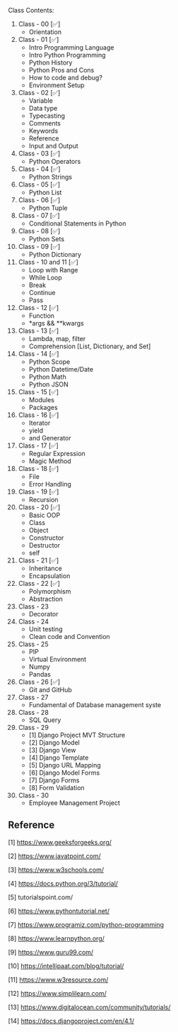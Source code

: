 Class Contents:

1. Class - 00 [✅]
   - Orientation
2. Class - 01 [✅]
   - Intro Programming Language
   - Intro Python Programming
   - Python History
   - Python Pros and Cons
   - How to code and debug?
   - Environment Setup
3. Class - 02 [✅]
   - Variable
   - Data type
   - Typecasting
   - Comments
   - Keywords
   - Reference
   - Input and Output
4. Class - 03 [✅]
   - Python Operators
5. Class - 04 [✅]
   - Python Strings
6. Class - 05 [✅]
   - Python List
7. Class - 06 [✅]
   - Python Tuple
8. Class - 07 [✅]
   - Conditional Statements in Python
9. Class - 08 [✅]
   - Python Sets
10. Class - 09 [✅]
    - Python Dictionary
11. Class - 10 and 11 [✅]
    - Loop with Range
    - While Loop
    - Break
    - Continue
    - Pass
12. Class - 12 [✅]
    - Function
    - \*args && \*\*kwargs
13. Class - 13 [✅]
    - Lambda, map, filter
    - Comprehension [List, Dictionary, and Set]
14. Class - 14 [✅]
    - Python Scope
    - Python Datetime/Date
    - Python Math
    - Python JSON
15. Class - 15 [✅] 
    - Modules
    - Packages
16. Class - 16 [✅]
    - Iterator 
    - yield 
    - and Generator
17. Class - 17 [✅]
    - Regular Expression
    - Magic Method
18. Class - 18 [✅]
    - File
    - Error Handling
19. Class - 19 [✅]
    - Recursion
20. Class - 20 [✅]
    - Basic OOP
    - Class
    - Object
    - Constructor
    - Destructor
    - self
21. Class - 21 [✅] 
    - Inheritance
    - Encapsulation
22. Class - 22 [✅] 
    - Polymorphism
    - Abstraction
23. Class - 23
    - Decorator
24. Class - 24
    - Unit testing
    - Clean code and Convention
25. Class - 25
    - PIP
    - Virtual Environment
    - Numpy
    - Pandas
26. Class - 26 [✅]
    - Git and GitHub
27. Class - 27
    - Fundamental of Database management syste
28. Class - 28
    - SQL Query
29. Class - 29
    - [1] Django Project MVT Structure
    - [2] Django Model
    - [3] Django View
    - [4] Django Template
    - [5] Django URL Mapping
    - [6] Django Model Forms
    - [7] Django Forms
    - [8] Form Validation
30. Class - 30
    - Employee Management Project

## Reference

[1] https://www.geeksforgeeks.org/

[2] https://www.javatpoint.com/

[3] https://www.w3schools.com/

[4] https://docs.python.org/3/tutorial/

[5] tutorialspoint.com/

[6] https://www.pythontutorial.net/

[7] https://www.programiz.com/python-programming

[8] https://www.learnpython.org/

[9] https://www.guru99.com/

[10] https://intellipaat.com/blog/tutorial/

[11] https://www.w3resource.com/

[12] https://www.simplilearn.com/

[13] https://www.digitalocean.com/community/tutorials/

[14] https://docs.djangoproject.com/en/4.1/
